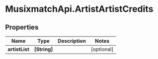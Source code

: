 # MusixmatchApi.ArtistArtistCredits

## Properties
Name | Type | Description | Notes
------------ | ------------- | ------------- | -------------
**artistList** | **[String]** |  | [optional] 


